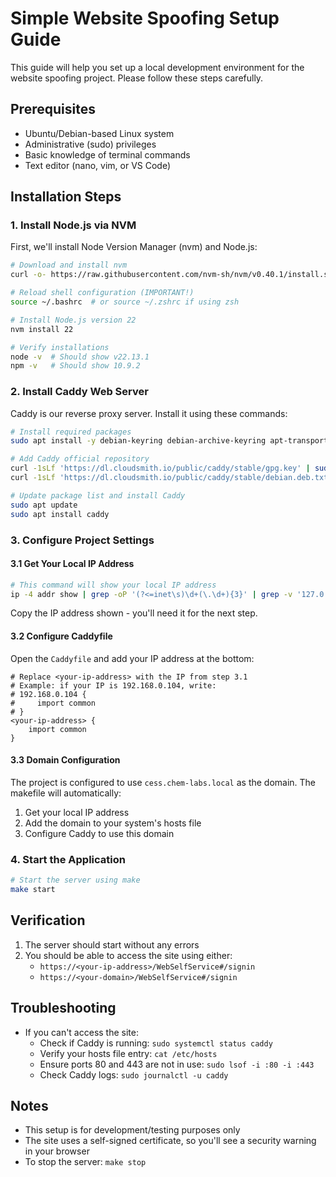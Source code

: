 # Simple Website Spoofing Setup Guide

This guide will help you set up a local development environment for the website spoofing project. Please follow these steps carefully.

## Prerequisites

- Ubuntu/Debian-based Linux system
- Administrative (sudo) privileges
- Basic knowledge of terminal commands
- Text editor (nano, vim, or VS Code)

## Installation Steps

### 1. Install Node.js via NVM

First, we'll install Node Version Manager (nvm) and Node.js:

```bash
# Download and install nvm
curl -o- https://raw.githubusercontent.com/nvm-sh/nvm/v0.40.1/install.sh | bash

# Reload shell configuration (IMPORTANT!)
source ~/.bashrc  # or source ~/.zshrc if using zsh

# Install Node.js version 22
nvm install 22

# Verify installations
node -v  # Should show v22.13.1
npm -v   # Should show 10.9.2
```

### 2. Install Caddy Web Server

Caddy is our reverse proxy server. Install it using these commands:

```bash
# Install required packages
sudo apt install -y debian-keyring debian-archive-keyring apt-transport-https curl

# Add Caddy official repository
curl -1sLf 'https://dl.cloudsmith.io/public/caddy/stable/gpg.key' | sudo gpg --dearmor -o /usr/share/keyrings/caddy-stable-archive-keyring.gpg
curl -1sLf 'https://dl.cloudsmith.io/public/caddy/stable/debian.deb.txt' | sudo tee /etc/apt/sources.list.d/caddy-stable.list

# Update package list and install Caddy
sudo apt update
sudo apt install caddy
```

### 3. Configure Project Settings

#### 3.1 Get Your Local IP Address
```bash
# This command will show your local IP address
ip -4 addr show | grep -oP '(?<=inet\s)\d+(\.\d+){3}' | grep -v '127.0.0.1' | head -n 1
```

Copy the IP address shown - you'll need it for the next step.

#### 3.2 Configure Caddyfile
Open the `Caddyfile` and add your IP address at the bottom:
```text
# Replace <your-ip-address> with the IP from step 3.1
# Example: if your IP is 192.168.0.104, write:
# 192.168.0.104 {
#     import common
# }
<your-ip-address> {
    import common
}
```

#### 3.3 Domain Configuration
The project is configured to use `cess.chem-labs.local` as the domain. The makefile will automatically:
1. Get your local IP address
2. Add the domain to your system's hosts file
3. Configure Caddy to use this domain

### 4. Start the Application

```bash
# Start the server using make
make start
```

## Verification

1. The server should start without any errors
2. You should be able to access the site using either:
   - `https://<your-ip-address>/WebSelfService#/signin`
   - `https://<your-domain>/WebSelfService#/signin`

## Troubleshooting

- If you can't access the site:
  - Check if Caddy is running: `sudo systemctl status caddy`
  - Verify your hosts file entry: `cat /etc/hosts`
  - Ensure ports 80 and 443 are not in use: `sudo lsof -i :80 -i :443`
  - Check Caddy logs: `sudo journalctl -u caddy`

## Notes

- This setup is for development/testing purposes only
- The site uses a self-signed certificate, so you'll see a security warning in your browser
- To stop the server: `make stop`
